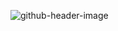 ![github-header-image](https://github.com/lbayer10/lbayer10/assets/103097039/c4777d6f-358d-40a2-b965-c6e33ec2db65)
